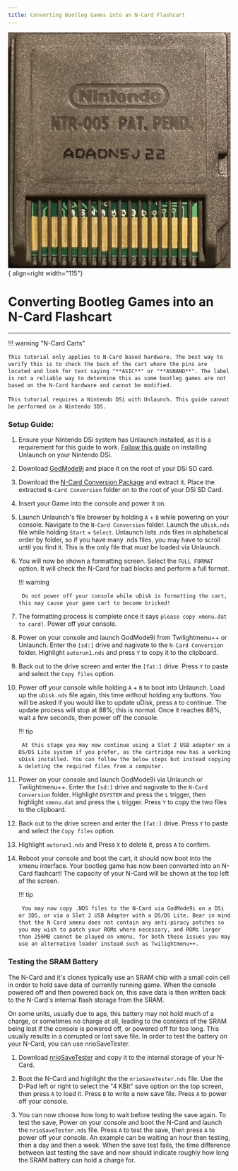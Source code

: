 ```yaml
---
title: Converting Bootleg Games into an N-Card Flashcart
---
```


![NCard](../images/ncardbootlegback.jpg){ align=right width="115"}
# Converting Bootleg Games into an N-Card Flashcart

---

!!! warning "N-Card Carts"

    This tutorial only applies to N-Card based hardware. The best way to verify this is to check the back of the cart where the pins are located and look for text saying "**ASIC**" or "**ASNAND**". The label is not a reliable way to determine this as some bootleg games are not based on the N-Card hardware and cannot be modified.

    This tutorial requires a Nintendo DSi with Unlaunch. This guide cannot be performed on a Nintendo 3DS.

### Setup Guide:

1. Ensure your Nintendo DSi system has Unlaunch installed, as it is a requirement for this guide to work. [Follow this guide](https://dsi.cfw.guide/installing-unlaunch.html) on installing Unlaunch on your Nintendo DSi.

1. Download [GodMode9i](https://github.com/DS-Homebrew/GodMode9i/releases/download/v3.7.0/GodMode9i.nds) and place it on the root of your DSi SD card.

1. Download the [N-Card Conversion Package](../assets/N-Card-Conversion.zip) and extract it. Place the extracted `N-Card Conversion` folder on to the root of your DSi SD Card.

1. Insert your Game into the console and power it on.

1. Launch Unlaunch's file browser by holding `A` + `B` while powering on your console. Navigate to the `N-Card Conversion` folder. Launch the `uDisk.nds` file while holding `Start` + `Select`. Unlaunch lists .nds files in alphabetical order by folder, so if you have many .nds files, you may have to scroll until you find it. This is the only file that must be loaded via Unlaunch.

1. You will now be shown a formatting screen. Select the `FULL FORMAT` option. It will check the N-Card for bad blocks and perform a full format.

    !!! warning

        Do not power off your console while uDisk is formatting the cart, this may cause your game cart to become bricked!

1. The formatting process is complete once it says `please copy xmenu.dat to card!`. Power off your console.

1. Power on your console and launch GodMode9i from Twilightmenu++ or Unlaunch. Enter the `[sd:]` drive and nagivate to the `N-Card Conversion` folder. Highlight `autorun1.nds` and press `Y` to copy it to the clipboard.

1. Back out to the drive screen and enter the `[fat:]` drive. Press `Y` to paste and select the `Copy files` option.

1. Power off your console while holding `A` + `B` to boot into Unlaunch. Load up the `uDisk.nds` file again, this time without holding any buttons. You will be asked if you would like to update uDisk, press `A` to continue. The update process will stop at 88%; this is normal. Once it reaches 88%, wait a few seconds, then power off the console.

    !!! tip

        At this stage you may now continue using a Slot 2 USB adapter on a DS/DS Lite system if you prefer, as the cartridge now has a working uDisk installed. You can follow the below steps but instead copying & deleting the required files from a computer.

1. Power on your console and launch GodMode9i via Unlaunch or Twilightmenu++. Enter the `[sd:]` drive and nagivate to the `N-Card Conversion` folder. Highlight `DSYSTEM` and press the `L` trigger, then highlight `xmenu.dat` and press the `L` trigger. Press `Y` to copy the two files to the clipboard.

1. Back out to the drive screen and enter the `[fat:]` drive. Press `Y` to paste and select the `Copy files` option.

1. Highlight `autorun1.nds` and Press `X` to delete it, press `A` to confirm.

1. Reboot your console and boot the cart, it should now boot into the xmenu interface. Your bootleg game has now been converted into an N-Card flashcart! The capacity of your N-Card will be shown at the top left of the screen.

    !!! tip

        You may now copy .NDS files to the N-Card via GodMode9i on a DSi or 3DS, or via a Slot 2 USB Adapter with a DS/DS Lite. Bear in mind that the N-Card xmenu does not contain any anti-piracy patches so you may wish to patch your ROMs where necessary, and ROMs larger than 256MB cannot be played on xmenu, for both these issues you may use an alternative loader instead such as Twilightmenu++.

### Testing the SRAM Battery

The N-Card and it's clones typically use an SRAM chip with a small coin cell in order to hold save data of currently running game. When the console powered off and then powered back on, this save data is then written back to the N-Card's internal flash storage from the SRAM.

On some units, usually due to age, this battery may not hold much of a charge, or sometimes no charge at all, leading to the contents of the SRAM being lost if the console is powered off, or powered off for too long. This usually results in a corrupted or lost save file. In order to test the battery on your N-Card, you can use nrioSaveTester.

1. Download [nrioSaveTester](https://github.com/ApacheThunder/nrioSaveTester/releases/download/1.1/nrioSaveTester.nds) and copy it to the internal storage of your N-Card.

1. Boot the N-Card and highlight the the `nrioSaveTester.nds` file. Use the D-Pad left or right to select the "4 KBit" save option on the top screen, then press `A` to load it. Press `B` to write a new save file. Press `A` to power off your console.

1. You can now choose how long to wait before testing the save again. To test the save, Power on your console and boot the N-Card and launch the `nrioSaveTester.nds` file. Press `A` to test the save, then press `A` to power off your console. An example can be waiting an hour then testing, then a day and then a week. When the save test fails, the time difference between last testing the save and now should indicate roughly how long the SRAM battery can hold a charge for.

